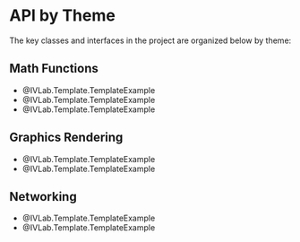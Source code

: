 # API by Theme

The key classes and interfaces in the project are organized below by theme:

## Math Functions
* @IVLab.Template.TemplateExample
* @IVLab.Template.TemplateExample
* @IVLab.Template.TemplateExample


## Graphics Rendering
* @IVLab.Template.TemplateExample
* @IVLab.Template.TemplateExample

## Networking
* @IVLab.Template.TemplateExample
* @IVLab.Template.TemplateExample
